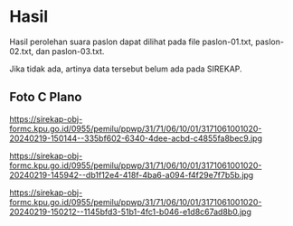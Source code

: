 # Hasil

Hasil perolehan suara paslon dapat dilihat pada file paslon-01.txt, paslon-02.txt, dan paslon-03.txt.

Jika tidak ada, artinya data tersebut belum ada pada SIREKAP.

## Foto C Plano

https://sirekap-obj-formc.kpu.go.id/0955/pemilu/ppwp/31/71/06/10/01/3171061001020-20240219-150144--335bf602-6340-4dee-acbd-c4855fa8bec9.jpg

https://sirekap-obj-formc.kpu.go.id/0955/pemilu/ppwp/31/71/06/10/01/3171061001020-20240219-145942--db1f12e4-418f-4ba6-a094-f4f29e7f7b5b.jpg

https://sirekap-obj-formc.kpu.go.id/0955/pemilu/ppwp/31/71/06/10/01/3171061001020-20240219-150212--1145bfd3-51b1-4fc1-b046-e1d8c67ad8b0.jpg
